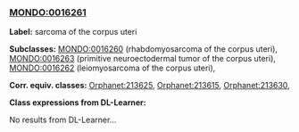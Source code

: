 
### [MONDO:0016261](http://purl.obolibrary.org/obo/MONDO_0016261)
**Label:** sarcoma of the corpus uteri

**Subclasses:** [MONDO:0016260](http://purl.obolibrary.org/obo/MONDO_0016260) (rhabdomyosarcoma of the corpus uteri), [MONDO:0016263](http://purl.obolibrary.org/obo/MONDO_0016263) (primitive neuroectodermal tumor of the corpus uteri), [MONDO:0016262](http://purl.obolibrary.org/obo/MONDO_0016262) (leiomyosarcoma of the corpus uteri), 

**Corr. equiv. classes:** [Orphanet:213625](http://www.orpha.net/ORDO/Orphanet_213625), [Orphanet:213615](http://www.orpha.net/ORDO/Orphanet_213615), [Orphanet:213630](http://www.orpha.net/ORDO/Orphanet_213630), 

**Class expressions from DL-Learner:**

No results from DL-Learner...



